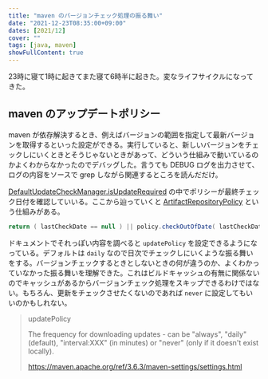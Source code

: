 ```yaml
---
title: "maven のバージョンチェック処理の振る舞い"
date: "2021-12-23T08:35:00+09:00"
dates: [2021/12]
cover: ""
tags: [java, maven]
showFullContent: true
---
```


23時に寝て1時に起きてまた寝て6時半に起きた。変なライフサイクルになってきた。

## maven のアップデートポリシー

maven が依存解決するとき、例えばバージョンの範囲を指定して最新バージョンを取得するといった設定ができる。実行していると、新しいバージョンをチェックしにいくときとそうじゃないときがあって、どういう仕組みで動いているのかよくわからなかったのでデバッグした。言うても DEBUG ログを出力させて、ログの内容をソースで grep しながら関連するところを読んだだけ。

[DefaultUpdateCheckManager.isUpdateRequired](https://github.com/apache/maven/blob/maven-3.6.3/maven-compat/src/main/java/org/apache/maven/repository/legacy/DefaultUpdateCheckManager.java#L110) の中でポリシーが最終チェック日付を確認していいる。ここから辿っていくと [ArtifactRepositoryPolicy](https://github.com/apache/maven/blob/maven-3.6.3/maven-artifact/src/main/java/org/apache/maven/artifact/repository/ArtifactRepositoryPolicy.java#L115) という仕組みがある。

```java
return ( lastCheckDate == null ) || policy.checkOutOfDate( lastCheckDate );
```

ドキュメントでそれっぽい内容を調べると `updatePolicy` を設定できるようになっている。デフォルトは `daily` なので日次でチェックしにいくような振る舞いをする。バージョンチェックするときとしないときの何が違うのか、よくわかっていなかった振る舞いを理解できた。これはビルドキャッシュの有無に関係ないのでキャッシュがあるからバージョンチェック処理をスキップできるわけではない。もちろん、更新をチェックさせたくないのであれば `never` に設定してもいいのかもしれない。

> updatePolicy
> 
> The frequency for downloading updates - can be "always", "daily" (default), "interval:XXX" (in minutes) or "never" (only if it doesn't exist locally).
> 
> https://maven.apache.org/ref/3.6.3/maven-settings/settings.html
